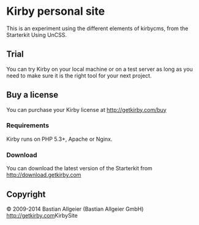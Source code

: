 # Kirby personal site

This is an experiment using the different elements of kirbycms, from the Starterkit
Using UnCSS. 


## Trial

You can try Kirby on your local machine or on a test
server as long as you need to make sure it is the right
tool for your next project.

## Buy a license

You can purchase your Kirby license at
<http://getkirby.com/buy>

### Requirements

Kirby runs on PHP 5.3+, Apache or Nginx.

### Download

You can download the latest version of the Starterkit
from http://download.getkirby.com


## Copyright

© 2009-2014 Bastian Allgeier (Bastian Allgeier GmbH)
<http://getkirby.com>KirbySite

